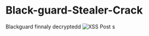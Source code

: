# Black-guard-Stealer-Crack
Blackguard finnaly decryptedd
![XSS Post](https://user-images.githubusercontent.com/81780510/170490356-e0cd05b3-e654-476b-870e-f6e2f27f596f.png)
s
